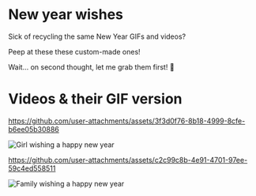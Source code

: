 # New year wishes

Sick of recycling the same New Year GIFs and videos?

Peep at these these custom-made ones!

Wait... on second thought, let me grab them first! 🏃



# Videos & their GIF version

https://github.com/user-attachments/assets/3f3d0f76-8b18-4999-8cfe-b6ee05b30886

![Girl wishing a happy new year](https://github.com/user-attachments/assets/909bdde9-cb30-4ba5-853a-ac7c98fdcba3)


https://github.com/user-attachments/assets/c2c99c8b-4e91-4701-97ee-59c4ed558511

![Family wishing a happy new year](https://github.com/user-attachments/assets/08ef63cd-07fc-4264-a208-ba46a2af1c43)



